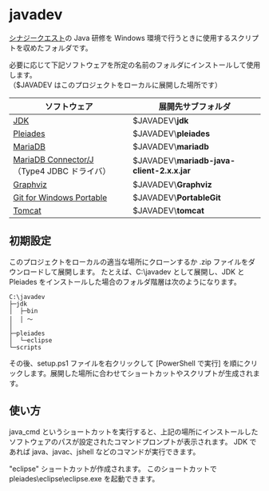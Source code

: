 # javadev

[シナジークエスト](https://synergyquest.jp/)の Java 研修を Windows 環境で行うときに使用するスクリプトを収めたフォルダです。

必要に応じて下記ソフトウェアを所定の名前のフォルダにインストールして使用します。  
（$JAVADEV はこのプロジェクトをローカルに展開した場所です）

|ソフトウェア|展開先サブフォルダ|
|---|---|
|[JDK](https://adoptium.net/releases.html?variant=openjdk17&jvmVariant=hotspot)|$JAVADEV\\**jdk**|
|[Pleiades](https://mergedoc.osdn.jp/)|$JAVADEV\\**pleiades**|
|[MariaDB](https://mariadb.org/download/)|$JAVADEV\\**mariadb**|
|[MariaDB Connector/J](https://mariadb.com/downloads/connectors/connectors-data-access/java8-connector)（Type4 JDBC ドライバ）|$JAVADEV\\**mariadb-java-client-2.x.x.jar**|
|[Graphviz](https://graphviz.org/download/)|$JAVADEV\\**Graphviz**|
|[Git for Windows Portable](https://git-scm.com/download/win)|$JAVADEV\\**PortableGit**|
|[Tomcat](https://tomcat.apache.org/)|$JAVADEV\\**tomcat**|


## 初期設定

このプロジェクトをローカルの適当な場所にクローンするか .zip ファイルをダウンロードして展開します。
たとえば、C:\\javadev として展開し、JDK と Pleiades をインストールした場合のフォルダ階層は次のようになります。

```
C:\javadev
├─jdk
│  ├─bin
│  │ ～
│
├─pleiades
│  └─eclipse
└─scripts
```

その後、setup.ps1 ファイルを右クリックして [PowerShell で実行] を順にクリックします。展開した場所に合わせてショートカットやスクリプトが生成されます。

## 使い方

java_cmd というショートカットを実行すると、上記の場所にインストールしたソフトウェアのパスが設定されたコマンドプロンプトが表示されます。
JDK であれば java、javac、jshell などのコマンドが実行できます。

"eclipse" ショートカットが作成されます。
このショートカットで pleiades\\eclipse\\eclipse.exe を起動できます。
